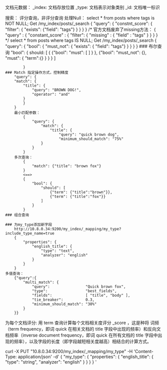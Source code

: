 文档元数据：
	_index: 文档存放位置
	_type: 文档表示对象类别
	_id:	文档唯一标识

搜索： 评分查询，非评分查询
	处理Null：
		select * 
		from posts
		where tags is NOT NULL;
		Get /my_index/posts/_search
		{
			"query": {
				"constnt_score": {
					"filter": {
						"exists": {"field": "tags"}
					}
				}
			}
		}
		/*
	官方文档废弃了missing方法：
		{
			"query" : {
		        "constant_score" : {
		            "filter": {
		                "missing" : { "field" : "tags" }
		            }
	        }
	    }
		*/
		select * 
		from posts
		where tags IS NULL;
		Get /my_index/posts/_search
		{
			"query": {
				"bool": {
					"must_not": {
						"exists": { "field": "tags"}
					}
				}
			}
		}
	###  布尔查询
			"bool": {
				should: [
					{
						{"bool":
							"must": [
							]
						}
					},
					{"bool":
							"must_not": {},
							"must": {
								"term":{}
							}
						}
					}
				]

			}
	### Match 指定操作方式，控制精度
		"query": {
		"match": {
			"title": {
				"query": "BROWN DOG!",
				"operator": "and"
			}
			}
		}
		最小匹配参数：
			{
				"query": {
					"match": {
						"title": {
							"query": "quick brown dog",
							"minimum_should_match": "75%"
					}
				}
			}
		多次查询：
			{
				"match": {"title": "brown fox"}
			}
			<==>
			{
				"bool": {
					"should": [
						{"term": {"title":"brown"}},
						{"term": {"title":"fox"}}
					]
				}
			}
	### 组合查询

	### 为my_type添加新字段
		http://10.8.0.34:9200/my_index/_mapping/my_type?include_type_name=true
		{
			"properties": {
				"english_title": {
					"type": "text",
					"analyzer": "english"
				}
			}	
		}
	多值查询：
		{"query":{
		    "multi_match": {
		        "query":                "Quick brown fox",
		        "type":                 "best_fields", 
		        "fields":               [ "title", "body" ],
		        "tie_breaker":          0.3,
		        "minimum_should_match": "30%" 
		    }
		}}

为每个文档评分:
	用 term 查询计算每个文档相关度评分 _score ，这是种将 词频（term frequency，即词 quick 在相关文档的 title 字段中出现的频率）和反向文档频率（inverse document frequency，即词 quick 在所有文档的 title 字段中出现的频率），以及字段的长度（即字段越短相关度越高）相结合的计算方式。


curl -X PUT "10.8.0.34:9200/my_index/_mapping/my_type" -H 'Content-Type: application/json' -d'
{
    "my_type": {
        "properties": {
            "english_title": {
                "type":     "string",
                "analyzer": "english"
            }
        }
    }
}
'

